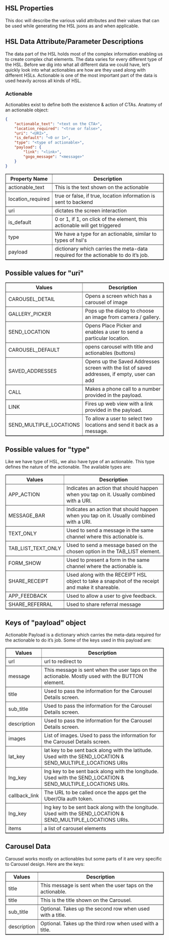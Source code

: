 ## HSL Properties

This doc will describe the various valid attributes and their values that can be used while generating the HSL jsons as and when applicable.

## HSL Data Attribute/Parameter Descriptions
 
The data part of the HSL holds most of the complex information enabling us to create complex chat elements. The data varies for every different type of the HSL. Before we dig into what all different data we could have, let’s quickly look into what actionables are how are they used along with different HSLs. Actionable is one of the most important part of the data is used heavily across all kinds of HSL.

### Actionable
 
Actionables exist to define both the existence & action of CTAs. Anatomy of an actionable object:
 
```json
{
    "actionable_text": "<text on the CTA>",
    "location_required": "<true or false>",
    "uri": "<URI>",
    "is_default": "<0 or 1>",
    "type": "<type of actionable>",
    "payload": {
        "link": "<link>",
        "gogo_message": "<message>"
    }
}
```


<table border="1" class="docutils">
   <thead>
      <tr>
         <th>Property Name</th>
         <th>Description</th>
      </tr>
   </thead>
   <tbody>
      <tr>
         <td>actionable_text</td>
         <td>This is the text shown on the actionable</td>
      </tr>
      <tr>
         <td>location_required</td>
         <td>true or false, if true, location information is sent to backend</td>
      </tr>
      <tr>
         <td>uri</td>
         <td>dictates the screen interaction</td>
      </tr>
      <tr>
         <td>is_default</td>
         <td>0 or 1, if 1, on click of the element, this actionable will get triggered</td>
      </tr>
      <tr>
         <td>type</td>
         <td>We have a type for an actionable, similar to types of hsl's</td>
      </tr>
      <tr>
         <td>payload</td>
         <td>dictionary which carries the meta-data required for the actionable to do it’s job.</td>
      </tr>
   </tbody>
</table>


## Possible values for "uri"
<table border="1" class="docutils">
   <thead>
      <tr>
         <th>Values</th>
         <th>Description</th>
      </tr>
   </thead>
   <tbody>
      <tr>
         <td>CAROUSEL_DETAIL</td>
         <td>Opens a screen which has a carousel of image</td>
      </tr>
      <tr>
         <td>GALLERY_PICKER</td>
         <td>Pops up the dialog to choose an image from camera / gallery.</td>
      </tr>
      <tr>
         <td>SEND_LOCATION</td>
         <td>Opens Place Picker and enables a user to send a particular location.</td>
      </tr>
      <tr>
         <td>CAROUSEL_DEFAULT</td>
         <td>opens carousel with title and actionables (buttons)</td>
      </tr>
      <tr>
         <td>SAVED_ADDRESSES</td>
         <td>Opens up the Saved Addresses screen with the list of saved addresses, if empty, user can add</td>
      </tr>
      <tr>
         <td>CALL</td>
         <td>Makes a phone call to a number provided in the payload.</td>
      </tr>
      <tr>
         <td>LINK</td>
         <td>Fires up web view with a link provided in the payload.</td>
      </tr>
      <tr>
         <td>SEND_MULTIPLE_LOCATIONS</td>
         <td>To allow a user to select two locations and send it back as a message.</td>
      </tr>
   </tbody>
</table>



## Possible values for "type"
Like we have type of HSL, we also have type of an actionable. This type defines the nature of the actionable. The available types are:
<table border="1" class="docutils">
   <thead>
      <tr>
         <th>Values</th>
         <th>Description</th>
      </tr>
   </thead>
   <tbody>
      <tr>
         <td>APP_ACTION</td>
         <td>Indicates an action that should happen when you tap on it. Usually combined with a URI.</td>
      </tr>
      <tr>
         <td>MESSAGE_BAR</td>
         <td>Indicates an action that should happen when you tap on it. Usually combined with a URI.</td>
      </tr>
      <tr>
         <td>TEXT_ONLY</td>
         <td>Used to send a message in the same channel where this actionable is.</td>
      </tr>
      <tr>
         <td>TAB_LIST_TEXT_ONLY</td>
         <td>Used to send a message based on the chosen option in the TAB_LIST element.</td>
      </tr>
      <tr>
         <td>FORM_SHOW</td>
         <td>Used to present a form in the same channel where the actionable is.</td>
      </tr>
      <tr>
         <td>SHARE_RECEIPT</td>
         <td>Used along with the RECEIPT HSL object to take a snapshot of the receipt and make it shareable.</td>
      </tr>
      <tr>
         <td>APP_FEEDBACK</td>
         <td>Used to allow a user to give feedback.</td>
      </tr>
      <tr>
         <td>SHARE_REFERRAL</td>
         <td>Used to share referral message</td>
      </tr>
   </tbody>
</table>
 
## Keys of "payload" object
Actionable Payload is a dictionary which carries the meta-data required for the actionable to do it’s job.
Some of the keys used in this payload are:
<table border="1" class="docutils">
   <thead>
      <tr>
         <th>Values</th>
         <th>Description</th>
      </tr>
   </thead>
   <tbody>
      <tr>
         <td>url</td>
         <td>url to redirect to</td>
      </tr>
      <tr>
         <td>message</td>
         <td>This message is sent when the user taps on the actionable. Mostly used with the BUTTON element.</td>
      </tr>
      <tr>
         <td>title</td>
         <td>Used to pass the information for the Carousel Details screen.</td>
      </tr>
      <tr>
         <td>sub_title</td>
         <td>Used to pass the information for the Carousel Details screen.</td>
      </tr>
      <tr>
         <td>description</td>
         <td>Used to pass the information for the Carousel Details screen.</td>
      </tr>
      <tr>
         <td>images</td>
         <td>List of images. Used to pass the information for the Carousel Details screen.</td>
      </tr>
      <tr>
         <td>lat_key</td>
         <td>lat key to be sent back along with the latitude. Used with the SEND_LOCATION & SEND_MULTIPLE_LOCATIONS URIs</td>
      </tr>
      <tr>
         <td>lng_key</td>
         <td>lng key to be sent back along with the longitude. Used with the SEND_LOCATION & SEND_MULTIPLE_LOCATIONS URIs.</td>
      </tr>
      <tr>
         <td>callback_link</td>
         <td>The URL to be called once the apps get the Uber/Ola auth token.</td>
      </tr>
      <tr>
         <td>lng_key</td>
         <td>lng key to be sent back along with the longitude. Used with the SEND_LOCATION & SEND_MULTIPLE_LOCATIONS URIs.</td>
      </tr>
      <tr>
         <td>items</td>
         <td>a list of carousel elements</td>
      </tr>
   </tbody>
</table>


## Carousel Data
Carousel works mostly on actionables but some parts of it are very specific to Carousel design. Here are the keys:
<table border="1" class="docutils">
   <thead>
      <tr>
         <th>Values</th>
         <th>Description</th>
      </tr>
   </thead>
   <tbody>
      <tr>
         <td>title</td>
         <td>This message is sent when the user taps on the actionable.</td>
      </tr>
      <tr>
         <td>title</td>
         <td>This is the title shown on the Carousel.</td>
      </tr>
      <tr>
         <td>sub_title</td>
         <td>Optional. Takes up the second row when used with a title.</td>
      </tr>
      <tr>
         <td>description</td>
         <td>Optional. Takes up the third row when used with a title.</td>
      </tr>
</table>

